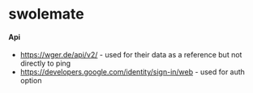 # swolemate

#### Api
 - https://wger.de/api/v2/ - used for their data as a reference but not directly to ping
 - https://developers.google.com/identity/sign-in/web - used for auth option 
 
  